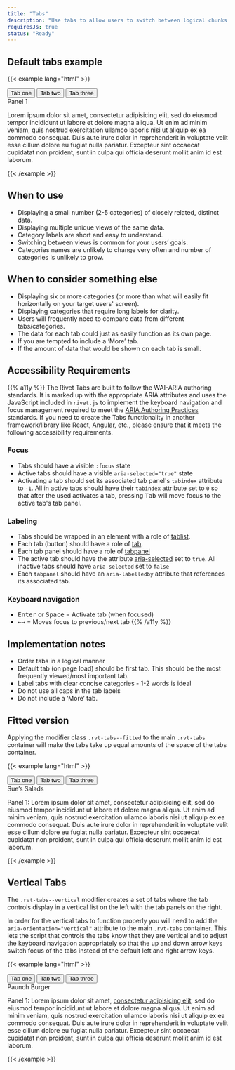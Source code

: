 ```yaml
---
title: "Tabs"
description: "Use tabs to allow users to switch between logical chunks of content without having to leave the current page."
requiresJs: true
status: "Ready"
---
```

## Default tabs example
{{< example lang="html" >}}<div class="rvt-tabs">
    <div class="rvt-tabs__tablist" role="tablist" aria-label="Rivet tabs">
        <button class="rvt-tabs__tab" role="tab" aria-selected="true" aria-controls="tab-1" id="t-one">
            Tab one
        </button>
        <button class="rvt-tabs__tab" role="tab" aria-selected="false" aria-controls="tab-2" id="t-two" tabindex="-1">
            Tab two
        </button>
        <button class="rvt-tabs__tab" role="tab" aria-selected="false" aria-controls="tab-3" id="t-three" tabindex="-1">
            Tab three
        </button>
    </div>
    <div class="rvt-tabs__panel" tabindex="0" role="tabpanel" id="tab-1" aria-labelledby="t-one">
        <span class="rvt-ts-23 rvt-text-bold">Panel 1</span>
        <p>
            Lorem ipsum dolor sit amet, consectetur adipisicing elit, sed do eiusmod tempor incididunt ut labore et dolore magna aliqua. Ut enim ad minim veniam, quis nostrud exercitation ullamco laboris nisi ut aliquip ex ea commodo consequat. Duis aute irure dolor
            in reprehenderit in voluptate velit esse cillum dolore eu fugiat nulla pariatur. Excepteur sint occaecat cupidatat non proident, sunt in culpa qui officia deserunt mollit anim id est laborum.
        </p>
    </div>
    <div class="rvt-tabs__panel" tabindex="0" role="tabpanel" id="tab-2" aria-labelledby="t-two" hidden="">
        <span class="rvt-ts-23 rvt-text-bold">Panel 2</span>
        <p>
            Duis aute irure dolor in reprehenderit in voluptate velit esse cillum dolore eu fugiat nulla pariatur. Excepteur sint occaecat cupidatat non proident, sunt in culpa qui officia deserunt mollit anim id est laborum.
        </p>
    </div>
    <div class="rvt-tabs__panel" tabindex="0" role="tabpanel" id="tab-3" aria-labelledby="t-three" hidden="">
        <span class="rvt-ts-23 rvt-text-bold">A grid inside a tab panel</span>
        <div class="rvt-grid">
            <div class="rvt-grid__item-4-md-up">
                <p>
                    Duis aute irure dolor in reprehenderit in voluptate velit esse cillum dolore eu fugiat nulla pariatur. Excepteur sint occaecat cupidatat non proident, sunt in culpa qui officia deserunt mollit anim id est laborum.
                </p>
            </div>
            <div class="rvt-grid__item-8-md-up">
                <p>
                    Excepteur sint occaecat cupidatat non proident, sunt in culpa qui officia deserunt mollit anim id est laborum. Duis aute irure dolor in reprehenderit in voluptate velit esse cillum dolore eu fugiat nulla pariatur. Excepteur sint occaecat cupidatat non
                    proident, sunt in culpa qui officia deserunt mollit anim id est laborum.
                </p>
            </div>
        </div>
    </div>
</div>
{{< /example >}}

## When to use
- Displaying a small number (2-5 categories) of closely related, distinct data.
- Displaying multiple unique views of the same data.
- Category labels are short and easy to understand.
- Switching between views is common for your users’ goals.
- Categories names are unlikely to change very often and number of categories is unlikely to grow.

## When to consider something else
- Displaying six or more categories (or more than what will easily fit horizontally on your target users' screen).
- Displaying categories that require long labels for clarity.
- Users will frequently need to compare data from different tabs/categories.
- The data for each tab could just as easily function as its own page.
- If you are tempted to include a ‘More’ tab.
- If the amount of data that would be shown on each tab is small.

## Accessibility Requirements
{{% a11y %}}
The Rivet Tabs are built to follow the WAI-ARIA authoring standards. It is marked up with the appropriate ARIA attributes and uses the JavaScript included in `rivet.js` to implement the keyboard navigation and focus management required to meet the [ARIA Authoring Practices](http://w3c.github.io/aria-practices/) standards. If you need to create the Tabs functionality in another framework/library like React, Angular, etc., please ensure that it meets the following accessibility requirements.

### Focus
- Tabs should have a visible `:focus` state
- Active tabs should have a visible `aria-selected="true"` state
- Activating a tab should set its associated tab panel's `tabindex` attribute to `-1`. All in active tabs should have their `tabindex` attribute set to `0` so that after the used activates a tab, pressing <kbd>Tab</kbd> will move focus to the active tab's tab panel.

### Labeling
- Tabs should be wrapped in an element with a role of [tablist](https://www.w3.org/TR/wai-aria-1.1/#tablist).
- Each tab (button) should have a role of [tab](https://www.w3.org/TR/wai-aria-1.1/#tab).
- Each tab panel should have a role of [tabpanel](https://www.w3.org/TR/wai-aria-1.1/#tabpanel)
- The active tab should have the attribute [aria-selected](https://www.w3.org/TR/wai-aria-1.1/#aria-selected) set to `true`. All inactive tabs should have `aria-selected` set to `false`
- Each `tabpanel` should have an `aria-labelledby` attribute that references its associated tab.

### Keyboard navigation
- <kbd>Enter</kbd> or <kbd>Space</kbd> = Activate tab (when focused)
- <kbd>&larr;</kbd><kbd>&rarr;</kbd> = Moves focus to previous/next tab
{{% /a11y %}}

## Implementation notes
- Order tabs in a logical manner
- Default tab (on page load) should be first tab. This should be the most frequently viewed/most important tab.
- Label tabs with clear concise categories - 1-2 words is ideal
- Do not use all caps in the tab labels
- Do not include a ‘More’ tab.

## Fitted version
Applying the modifier class `.rvt-tabs--fitted` to the main `.rvt-tabs` container will make the tabs take up equal amounts of the space of the tabs container.

{{< example lang="html" >}}<div class="rvt-tabs rvt-tabs--fitted">
    <div class="rvt-tabs__tablist" role="tablist" aria-label="Rivet tabs">
        <button class="rvt-tabs__tab" role="tab" aria-selected="true" aria-controls="tab-1-fitted" id="t-one-fitted">
            Tab one
        </button>
        <button class="rvt-tabs__tab" role="tab" aria-selected="false" aria-controls="tab-2-fitted" id="t-two-fitted" tabindex="-1">
            Tab two
        </button>
        <button class="rvt-tabs__tab" role="tab" aria-selected="false" aria-controls="tab-3-fitted" id="t-three-fitted" tabindex="-1">
            Tab three
        </button>
    </div>
    <div class="rvt-tabs__panel" tabindex="0" role="tabpanel" id="tab-1-fitted" aria-labelledby="t-one-fitted">
        <span class="rvt-ts-26 rvt-text-bold rvt-display-block">Sue’s Salads</span>
        <p>
            Panel 1: Lorem ipsum dolor sit amet, consectetur adipisicing elit, sed do eiusmod tempor incididunt ut labore et dolore magna aliqua. Ut enim ad minim veniam, quis nostrud exercitation ullamco laboris nisi ut aliquip ex ea commodo consequat. Duis aute
            irure dolor in reprehenderit in voluptate velit esse cillum dolore eu fugiat nulla pariatur. Excepteur sint occaecat cupidatat non proident, sunt in culpa qui officia deserunt mollit anim id est laborum.
        </p>
    </div>
    <div class="rvt-tabs__panel" tabindex="0" role="tabpanel" id="tab-2-fitted" aria-labelledby="t-two-fitted" hidden="">
        <span class="rvt-ts-26 rvt-text-bold rvt-display-block">JJ’s Diner</span>
        <p>
            Panel 2: Duis aute irure dolor in reprehenderit in voluptate velit esse cillum dolore eu fugiat nulla pariatur. Excepteur sint occaecat cupidatat non proident, sunt in culpa qui officia deserunt mollit anim id est laborum.
        </p>
    </div>
    <div class="rvt-tabs__panel" tabindex="0" role="tabpanel" id="tab-3-fitted" aria-labelledby="t-three-fitted" hidden="">
        <span class="rvt-ts-26 rvt-text-bold rvt-display-block">Food n’ Stuff</span>
        <p>
            Panel 3: Excepteur sint occaecat cupidatat non proident, sunt in culpa qui officia deserunt mollit anim id est laborum.
        </p>
    </div>
</div>
{{< /example >}}

## Vertical Tabs
The `.rvt-tabs--vertical` modifier creates a set of tabs where the tab controls display in a vertical list on the left with the tab panels on the right.

In order for the vertical tabs to function properly you will need to add the `aria-orientation="vertical"` attribute to the main `.rvt-tabs` container. This lets the script that controls the tabs know that they are vertical and to adjust the keyboard navigation appropriately so that the up and down arrow keys switch focus of the tabs instead of the default left and right arrow keys.

{{< example lang="html" >}}<div class="rvt-tabs rvt-tabs--vertical">
    <div class="rvt-tabs__tablist" role="tablist" aria-orientation="vertical" aria-label="Rivet tabs">
        <button class="rvt-tabs__tab" role="tab" aria-selected="true" aria-controls="tab-1-vertical" id="t-one-vertical">
            Tab one
        </button>
        <button class="rvt-tabs__tab" role="tab" aria-selected="false" aria-controls="tab-2-vertical" id="t-two-vertical" tabindex="-1">
            Tab two
        </button>
        <button class="rvt-tabs__tab" role="tab" aria-selected="false" aria-controls="tab-3-vertical" id="t-three-vertical" tabindex="-1">
            Tab three
        </button>
    </div>
    <div class="rvt-tabs__panel" tabindex="0" role="tabpanel" id="tab-1-vertical" aria-labelledby="t-one-vertical">
        <span class="rvt-ts-26 rvt-text-bold rvt-display-block">Paunch Burger</span>
        <p>
            Panel 1: Lorem ipsum dolor sit amet,
            <a href="#0">consectetur adipisicing elit</a>, sed do eiusmod tempor incididunt ut labore et dolore magna aliqua. Ut enim ad minim veniam, quis nostrud exercitation ullamco laboris nisi ut aliquip ex ea commodo consequat. Duis aute irure dolor
            in reprehenderit in voluptate velit esse cillum dolore eu fugiat nulla pariatur. Excepteur sint occaecat cupidatat non proident, sunt in culpa qui officia deserunt mollit anim id est laborum.
        </p>
    </div>
    <div class="rvt-tabs__panel" tabindex="0" role="tabpanel" id="tab-2-vertical" aria-labelledby="t-two-vertical" hidden="">
        <span class="rvt-ts-26 rvt-text-bold rvt-display-block">JJ’s Diner</span>
        <p>
            Panel 2: Duis aute irure dolor in reprehenderit in voluptate velit esse cillum dolore eu fugiat nulla pariatur. Excepteur sint occaecat cupidatat non proident, sunt in culpa qui officia deserunt mollit anim id est laborum.
        </p>
    </div>
    <div class="rvt-tabs__panel" tabindex="0" role="tabpanel" id="tab-3-vertical" aria-labelledby="t-three-vertical" hidden="">
        <form action="">
            <fieldset>
                <legend class="rvt-sr-only">Sue's Salads Takeout</legend>
                <label for="name">Name</label>
                <input type="text" id="name">
                <label for="salads" class="m-top-md">Salad type</label>
                <select id="salads">
                    <option value="">Cobb</option>
                    <option value="">Ceasar</option>
                    <option value="">Wedge</option>
                    <option value="">Big</option>
                </select>
                <label for="message" class="m-top-md">Message</label>
                <textarea name="message" id="message" class="rvt-m-bottom-md"></textarea>
            </fieldset>
            <div class="m-top-lg rvt-button-group rvt-button-group--right">
                <button type="submit" class="rvt-button">Submit</button>
                <button class="rvt-button rvt-button--plain">Cancel</button>
            </div>
        </form>
    </div>
</div>
{{< /example >}}
